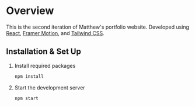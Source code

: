 # Overview

This is the second iteration of Matthew's portfolio website. Developed using [React](https://react.dev/), [Framer Motion](https://www.framer.com/motion/), and [Tailwind CSS](https://tailwindcss.com/).

## Installation & Set Up

1. Install required packages
   ```sh
   npm install
   ```

2. Start the development server
   ```sh
   npm start
   ```
